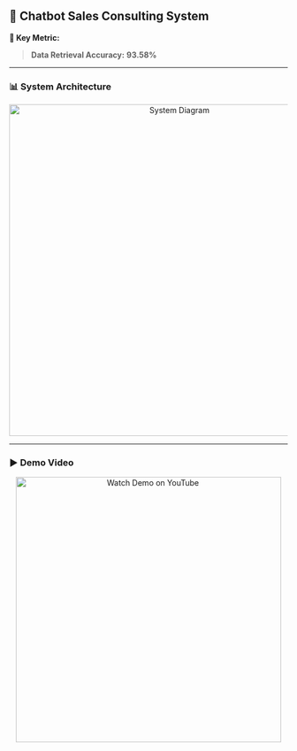 ## 🤖 Chatbot Sales Consulting System

**🚀 Key Metric:**  
> **Data Retrieval Accuracy:** **93.58%**

---

### 📊 System Architecture

<p align="center">
  <img src="images/System_Diagram.png" alt="System Diagram" width="600" />
</p>

---

### ▶️ Demo Video

<p align="center">
  <a href="https://youtu.be/klJBDH6y8X4" target="_blank">
    <img src="https://img.youtube.com/vi/klJBDH6y8X4/0.jpg" alt="Watch Demo on YouTube" width="480" />
  </a>
</p>


